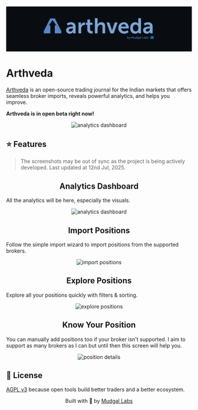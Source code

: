 <p align="center">
  <img src="./.github/screenshots/banner.png"  alt="arthveda banner" />
</p>

# Arthveda

[Arthveda](http://arthveda.app) is an open-source trading journal for the Indian markets that offers seamless broker imports, reveals powerful analytics, and helps you improve.

**Arthveda is in open beta right now!**

<p align="center">
  <img src="./.github/screenshots/dashboard.png" alt="analytics dashboard" />
<p>

## ⭐ Features

> The screenshots may be out of sync as the project is being actively developed. Last updated at 12nd Jul, 2025.

<h2 align="center">Analytics Dashboard</h3>

All the analytics will be here, especially the visuals.

<p align="center">
<img src="./.github/screenshots/dashboard.png" alt="analytics dashboard" />
</p>

<h2 align="center">Import Positions</h3>

Follow the simple import wizard to import positions from the supported brokers.

<p align="center">
<img src="./.github/screenshots/import_positions.png" alt="import positions" />
</p>

<h2 align="center">Explore Positions</h3>

Explore all your positions quickly with filters & sorting.

<p align="center">
<img src="./.github/screenshots/explore_positions.png" alt="explore positions" />
</p>

<h2 align="center">Know Your Position</h3>

You can manually add positions too if your broker isn't supported.
I aim to support as many brokers as I can but until then this screen will help you.

<p align="center">
<img src="./.github/screenshots/position.png" alt="position details" />
</p>

## 📜 License

[AGPL v3](LICENSE) because open tools build better traders and a better ecosystem.

<p align="center">
  Built with 💙️ by <a href="https://mudgallabs.com" target="_blank">Mudgal Labs</a>
</p>
